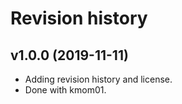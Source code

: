 Revision history
=========================

v1.0.0 (2019-11-11)
---------------------

* Adding revision history and license.
* Done with kmom01.
